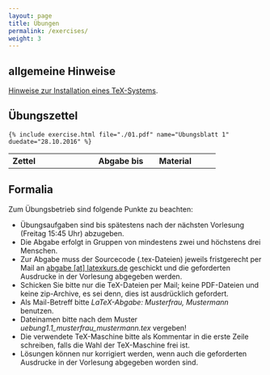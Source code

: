 ```yaml
---
layout: page
title: Übungen
permalink: /exercises/
weight: 3
---
```


## allgemeine Hinweise

[Hinweise zur Installation eines TeX-Systems](./00_texlive_installation.pdf "Installationshinweise").

## Übungszettel

<table border="0" cellspacing="2">
       	<colgroup>
		<col width="170">
	     	<col width="120">
		<col width="120">
       	</colgroup>
        <tr align="left">
		<th>Zettel</th>
		<th>Abgabe bis</th>
		<th>Material</th>
	</tr>

	{% include exercise.html file="./01.pdf" name="Übungsblatt 1" duedate="28.10.2016" %}
</table>

## Formalia

Zum Übungsbetrieb sind folgende Punkte zu beachten:

* Übungsaufgaben sind bis spätestens nach der nächsten Vorlesung (Freitag 15:45 Uhr) abzugeben.
* Die Abgabe erfolgt in Gruppen von mindestens zwei und höchstens drei Menschen.
* Zur Abgabe muss der Sourcecode (.tex-Dateien) jeweils fristgerecht per Mail an <a href="mailto:abgabe@latexkurs.de">abgabe [at] latexkurs.de</a> geschickt und die geforderten Ausdrucke in der Vorlesung abgegeben werden.
*  Schicken Sie bitte nur die TeX-Dateien per Mail; keine PDF-Dateien und keine zip-Archive, es sei denn, dies ist ausdrücklich gefordert.
* Als Mail-Betreff bitte _LaTeX-Abgabe: Musterfrau, Mustermann_ benutzen.
* Dateinamen bitte nach dem Muster _uebung1.1_musterfrau_mustermann.tex_ vergeben!
* Die verwendete TeX-Maschine bitte als Kommentar in die erste Zeile schreiben, falls die Wahl der TeX-Maschine frei ist.
* Lösungen können nur korrigiert werden, wenn auch die geforderten Ausdrucke in der Vorlesung abgegeben worden sind.
				